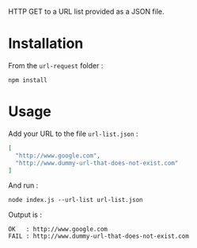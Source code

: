 HTTP GET to a URL list provided as a JSON file.

# Installation
From the `url-request` folder :

    npm install

# Usage

Add your URL to the file `url-list.json` :

```json
[
  "http://www.google.com",
  "http://www.dummy-url-that-does-not-exist.com"
]
```

And run :

```
node index.js --url-list url-list.json
```

Output is :

```
OK   : http://www.google.com
FAIL : http://www.dummy-url-that-does-not-exist.com
```
